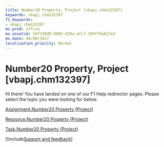 ```yaml
---
title: Number20 Property, Project [vbapj.chm132397]
keywords: vbapj.chm132397
f1_keywords:
- vbapj.chm132397
ms.prod: office
ms.assetid: 5df330d9-8903-429a-afc7-304f70a617e3
ms.date: 06/08/2017
localization_priority: Normal
---
```



# Number20 Property, Project [vbapj.chm132397]

Hi there! You have landed on one of our F1 Help redirector pages. Please select the topic you were looking for below.

[Assignment.Number20 Property (Project)](https://msdn.microsoft.com/library/b5d944bb-b69b-d0d8-ffe8-7c95205a3b6f%28Office.15%29.aspx)

[Resource.Number20 Property (Project)](https://msdn.microsoft.com/library/42f022bb-dd81-b0d6-6de6-24fa15a4db37%28Office.15%29.aspx)

[Task.Number20 Property (Project)](https://msdn.microsoft.com/library/528afd9b-6250-25ff-4938-53dc46bdd7e7%28Office.15%29.aspx)

[!include[Support and feedback](~/includes/feedback-boilerplate.md)]